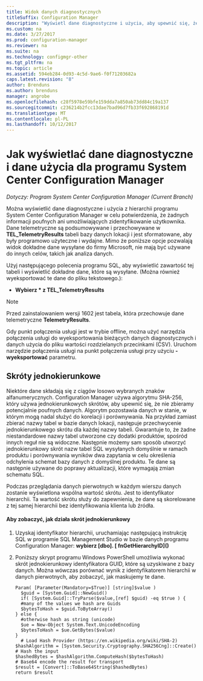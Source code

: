 ```yaml
---
title: Widok danych diagnostycznych
titleSuffix: Configuration Manager
description: "Wyświetl dane diagnostyczne i użycia, aby upewnić się, że hierarchii programu System Center Configuration Manager nie zawiera żadnych poufnych informacji."
ms.custom: na
ms.date: 3/27/2017
ms.prod: configuration-manager
ms.reviewer: na
ms.suite: na
ms.technology: configmgr-other
ms.tgt_pltfrm: na
ms.topic: article
ms.assetid: 594eb284-0d93-4c5d-9ae6-f0f71203682a
caps.latest.revision: "8"
author: Brenduns
ms.author: brenduns
manager: angrobe
ms.openlocfilehash: c28f5978e59bfe159dda7a850ab73dd84c19a137
ms.sourcegitcommit: c236214b2fcc13dae7bad96d7fb33f692868191d
ms.translationtype: MT
ms.contentlocale: pl-PL
ms.lasthandoff: 10/12/2017
---
```

# <a name="how-to-view-diagnostics-and-usage-data-for-system-center-configuration-manager"></a>Jak wyświetlać dane diagnostyczne i dane użycia dla programu System Center Configuration Manager

*Dotyczy: Program System Center Configuration Manager (Current Branch)*

Można wyświetlić dane diagnostyczne i użycia z hierarchii programu System Center Configuration Manager w celu potwierdzenia, że żadnych informacji poufnych ani umożliwiających zidentyfikowanie użytkownika. Dane telemetryczne są podsumowywane i przechowywane w **TEL_TelemetryResults** tabeli bazy danych lokacji i jest sformatowane, aby były programowo użyteczne i wydajne. Mimo że poniższe opcje pozwalają widok dokładne dane wysyłane do firmy Microsoft, nie mają być używane do innych celów, takich jak analiza danych.  

Użyj następującego polecenia programu SQL, aby wyświetlić zawartość tej tabeli i wyświetlić dokładne dane, które są wysyłane. (Można również wyeksportować te dane do pliku tekstowego.):  

-   **Wybierz \* z TEL_TelemetryResults**  

> [!NOTE]  
>  Przed zainstalowaniem wersji 1602 jest tabela, która przechowuje dane telemetryczne **TelemetryResults**.  

Gdy punkt połączenia usługi jest w trybie offline, można użyć narzędzia połączenia usługi do wyeksportowania bieżących danych diagnostycznych i danych użycia do pliku wartości rozdzielanych przecinkami (CSV). Uruchom narzędzie połączenia usługi na punkt połączenia usługi przy użyciu **-wyeksportować** parametru.  

##  <a name="bkmk_hashes"></a>Skróty jednokierunkowe  
Niektóre dane składają się z ciągów losowo wybranych znaków alfanumerycznych. Configuration Manager używa algorytmu SHA-256, który używa jednokierunkowych skrótów, aby upewnić się, że nie zbieramy potencjalnie poufnych danych. Algorytm pozostawia danych w stanie, w którym mogą nadal służyć do korelacji i porównywania. Na przykład zamiast zbierać nazwy tabel w bazie danych lokacji, następuje przechwycenie jednokierunkowego skrótu dla każdej nazwy tabeli. Gwarantuje to, że żadne niestandardowe nazwy tabel utworzone czy dodatki produktów, spośród innych reguł nie są widoczne. Następnie możemy sam sposób utworzyć jednokierunkowy skrót nazw tabel SQL wysyłanych domyślnie w ramach produktu i porównywania wyników dwa zapytania w celu określenia odchylenia schemat bazy danych z domyślnej produktu. Te dane są następnie używane do poprawy aktualizacji, które wymagają zmian schematu SQL.  

Podczas przeglądania danych pierwotnych w każdym wierszu danych zostanie wyświetlona wspólna wartość skrótu. Jest to identyfikator hierarchii. Ta wartość skrótu służy do zapewnienia, że dane są skorelowane z tej samej hierarchii bez identyfikowania klienta lub źródła.  

#### <a name="to-see-how-the-one-way-hash-works"></a>Aby zobaczyć, jak działa skrót jednokierunkowy  

1.  Uzyskaj identyfikator hierarchii, uruchamiając następującą instrukcję SQL w programie SQL Management Studio w bazie danych programu Configuration Manager: **wybierz [dbo]. [ fnGetHierarchyID]\(\)**  

2.  Poniższy skrypt programu Windows PowerShell umożliwia wykonać skrót jednokierunkowy identyfikatora GUID, które są uzyskiwane z bazy danych. Można wówczas porównać wynik z identyfikatorem hierarchii w danych pierwotnych, aby zobaczyć, jak maskujemy te dane.  

    ```  
    Param( [Parameter(Mandatory=$True)] [string]$value )  
      $guid = [System.Guid]::NewGuid()  
      if( [System.Guid]::TryParse($value,[ref] $guid) -eq $true ) {  
      #many of the values we hash are Guids  
      $bytesToHash = $guid.ToByteArray()  
    } else {  
      #otherwise hash as string (unicode)  
      $ue = New-Object System.Text.UnicodeEncoding  
      $bytesToHash = $ue.GetBytes($value)   
    }  
      # Load Hash Provider (https://en.wikipedia.org/wiki/SHA-2)   
    $hashAlgorithm = [System.Security.Cryptography.SHA256Cng]::Create()    
    # Hash the input   
    $hashedBytes = $hashAlgorithm.ComputeHash($bytesToHash)              
    # Base64 encode the result for transport   
    $result = [Convert]::ToBase64String($hashedBytes)    
    return $result   
    ```  
